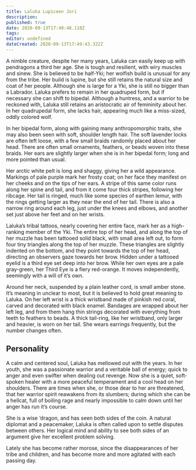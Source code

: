 ```yaml
---
title: Laluka Lupiceen Jori
description: 
published: true
date: 2020-09-13T17:49:48.118Z
tags: 
editor: undefined
dateCreated: 2020-09-13T17:49:43.322Z
---
```


A nimble creature, despite her many years, Laluka can easily keep up with pendragons a third her age. She is tough and resilient, with wiry muscles and sinew. She is believed to be half-Yki; her wolfish build is unusual for any from the tribe. Her build is lupine, but she still retains the natural size and coat of her people. Although she is large for a Yki, she is still no bigger than a Labrador. Laluka prefers to remain in her quadruped form, but if necessary she can shift to bipedal. Although a huntress, and a warrior to be reckoned with, Laluka still retains an aristocratic air of femininity about her. In her quadrupedal form, she lacks hair, appearing much like a miss-sized, oddly colored wolf.

In her bipedal form, along with gaining many anthropomorphic traits, she may also been seen with soft, shoulder length hair. The soft lavender locks are often left loose, with a few small braids randomly placed about her head. There are often small ornaments, feathers, or beads woven into these braids. Her ears are slightly larger when she is in her bipedal form; long and more pointed than usual.

Her arctic white pelt is long and shaggy, giving her a wild appearance. Markings of pale purple mark her frosty coat; on her face they manifest on her cheeks and on the tips of her ears. A stripe of this same color runs along her spine and tail, and from it come four thick stripes, following her ribcage. Her tail is ringed, much like some species of earthen lemur, with the rings getting larger as they near the end of her tail. There is also a narrow ring around each leg, just under the knees and elbows, and another set just above her feet and on her wrists.

Laluka’s tribal tattoos, nearly covering her entire face, mark her as a high-ranking member of the Yki. The entire top of her head, and along the top of her muzzle has been tattooed solid black, with small area left out, to form four tiny triangles along the top of her muzzle. These triangles are slightly indented on the bottom, and they point towards the top of her head, directing an observers gaze towards her brow. Hidden under a tattooed eyelid is a third eye set deep into her brow. While her own eyes are a pale gray-green, her Third Eye is a fiery red-orange. It moves independently, seemingly with a will of it’s own.

Around her neck, suspended by a plain leather cord, is small amber stone. It’s meaning in unclear to most, but it is believed to hold great meaning to Laluka. On her left wrist is a thick wristband made of pinkish red coral, carved and decorated with black enamel. Bandages are wrapped about her left leg, and from them hang thin strings decorated with everything from teeth to feathers to beads. A thick tail-ring, like her wristband, only larger and heavier, is worn on her tail. She wears earrings frequently, but the number changes often.

Personality
-----------

A calm and centered soul, Laluka has mellowed out with the years. In her youth, she was a passionate warrior and a veritable ball of energy; quick to anger and even swifter when dealing out revenge. Now she is a quiet, soft-spoken healer with a more peaceful temperament and a cool head on her shoulders. There are times when she, or those dear to her are threatened, that her warrior spirit reawakens from its slumbers; during which she can be a hellcat, full of boiling rage and nearly impossible to calm down until her anger has run it’s course.

She is a wise ‘dragon, and has seen both sides of the coin. A natural diplomat and a peacemaker, Laluka is often called upon to settle disputes between others. Her logical mind and ability to see both sides of an argument give her excellent problem solving.

Lately she has become rather morose, since the disappearances of her tribe and children, and has become more and more agitated with each passing day.